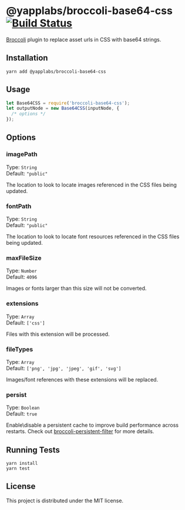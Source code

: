 # @yapplabs/broccoli-base64-css [![Build Status](https://travis-ci.org/yapplabs/broccoli-base64-css.svg?branch=master)](https://travis-ci.org/yapplabs/broccoli-base64-css)

[Broccoli](https://github.com/broccolijs/broccoli) plugin to replace asset urls in CSS with base64 strings.

## Installation

```
yarn add @yapplabs/broccoli-base64-css
```

## Usage

```js
let Base64CSS = require('broccoli-base64-css');
let outputNode = new Base64CSS(inputNode, {
  /* options */
});
```

## Options

### imagePath

Type: `String`  
Default: `"public"`

The location to look to locate images referenced in the CSS files being updated.

### fontPath

Type: `String`  
Default: `"public"`

The location to look to locate font resources referenced in the CSS files being updated.

### maxFileSize

Type: `Number`  
Default: `4096`

Images or fonts larger than this size will not be converted.

### extensions

Type: `Array`  
Default: `['css']`

Files with this extension will be processed.

### fileTypes

Type: `Array`  
Default: `['png', 'jpg', 'jpeg', 'gif', 'svg']`

Images/font references with these extensions will be replaced.

### persist

Type: `Boolean`  
Default: `true`

Enable\disable a persistent cache to improve build performance across restarts. Check out [broccoli-persistent-filter](https://github.com/broccolijs/broccoli-persistent-filter) for more details.

## Running Tests

```
yarn install
yarn test
```

## License

This project is distributed under the MIT license.
